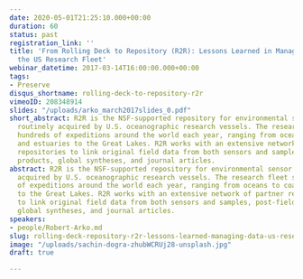 ```yaml
---
date: 2020-05-01T21:25:10.000+00:00
duration: 60
status: past
registration_link: ''
title: 'From Rolling Deck to Repository (R2R): Lessons Learned in Managing Data for
  the US Research Fleet'
webinar_datetime: 2017-03-14T16:00:00.000+00:00
tags:
- Preserve
disqus_shortname: rolling-deck-to-repository-r2r
vimeoID: 208348914
slides: "/uploads/arko_march2017slides_0.pdf"
short_abstract: R2R is the NSF-supported repository for environmental sensor data
  routinely acquired by U.S. oceanographic research vessels. The research fleet supports
  hundreds of expeditions around the world each year, ranging from oceans to coasts
  and estuaries to the Great Lakes. R2R works with an extensive network of partner
  repositories to link original field data from both sensors and samples, post-field
  products, global syntheses, and journal articles.
abstract: R2R is the NSF-supported repository for environmental sensor data routinely
  acquired by U.S. oceanographic research vessels. The research fleet supports hundreds
  of expeditions around the world each year, ranging from oceans to coasts and estuaries
  to the Great Lakes. R2R works with an extensive network of partner repositories
  to link original field data from both sensors and samples, post-field products,
  global syntheses, and journal articles.
speakers:
- people/Robert-Arko.md
slug: rolling-deck-repository-r2r-lessons-learned-managing-data-us-research-fleet
image: "/uploads/sachin-dogra-zhubWCRUj28-unsplash.jpg"
draft: true

---
```

